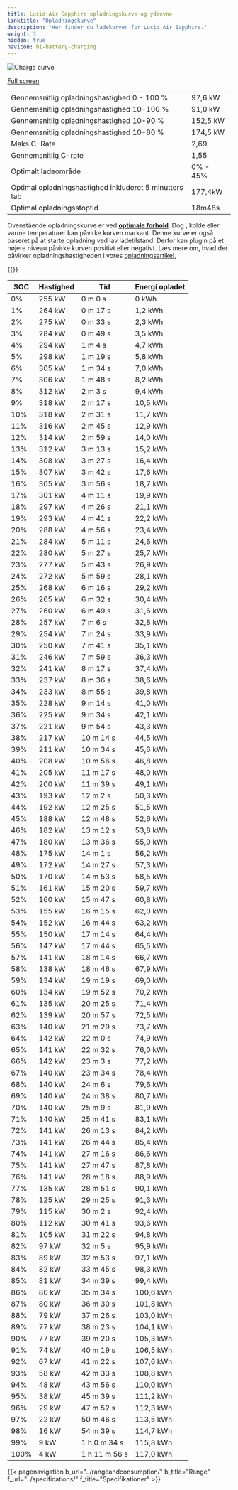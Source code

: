```yaml
---
title: Lucid Air Sapphire opladningskurve og ydeevne
linktitle: "Opladningskurve"
description: "Her finder du ladekurven for Lucid Air Sapphire."
weight: 3
hidden: true
navicon: bi-battery-charging
---
```

<!-- markdownlint-disable MD033 -->
<img src="/images/models/lucid/air/air_sapphire/chargingcurve.svg" alt="Charge curve" class="img-fluid">

[Full screen](/images/models/lucid/air/air_sapphire/chargingcurve.svg)


<table class="table table-striped border">
<tbody>
<tr>
<td>Gennemsnitlig opladningshastighed 0 - 100 %</td><td>97,6 kW</td>
</tr>
<tr>
<td>Gennemsnitlig opladningshastighed 10-100 %</td><td>91,0 kW</td>
</tr>
<tr>
<td>Gennemsnitlig opladningshastighed 10-90 %</td><td>152,5 kW</td>
</tr>
<tr>
<td>Gennemsnitlig opladningshastighed 10-80 %</td><td>174,5 kW</td>
</tr>
<tr>
<td>Maks C-Rate</td><td>2,69</td>
</tr>
<tr>
<td>Gennemsnitlig C-rate</td><td>1,55</td>
</tr>
<tr>
<td>Optimalt ladeområde</td><td>0% - 45%</td>
</tr>
<tr>
<td>Optimal opladningshastighed inkluderet 5 minutters tab</td><td>177,4kW</td>
</tr>
<tr>
<td>Optimal opladningsstoptid</td><td>18m48s</td>
</tr>
</tbody>
</table>


Ovenstående opladningskurve er ved **[optimale forhold](../../../../../technology/battery/charging/#temperatur)**. Dog , kolde eller varme temperaturer kan påvirke kurven markant. Denne kurve er også baseret på at starte opladning ved lav ladetilstand. Derfor kan plugin på et højere niveau påvirke kurven positivt eller negativt. Læs mere om, hvad der påvirker opladningshastigheden i vores [opladningsartikel.](../../../../../technology/battery/charging/)


{{<evkxdisplayaddarticle />}}
<table class="table table-striped border">
<thead>
<tr><th>SOC</th><th>Hastighed</th><th>Tid</th><th>Energi opladet</th></tr>
</thead>
<tbody>
<tr>
<td>0%</td><td>255 kW</td><td> 0 m 0 s </td><td>0 kWh </td>
</tr>
<tr>
<td>1%</td><td>264 kW</td><td> 0 m 17 s </td><td>1,2 kWh </td>
</tr>
<tr>
<td>2%</td><td>275 kW</td><td> 0 m 33 s </td><td>2,3 kWh </td>
</tr>
<tr>
<td>3%</td><td>284 kW</td><td> 0 m 49 s </td><td>3,5 kWh </td>
</tr>
<tr>
<td>4%</td><td>294 kW</td><td> 1 m 4 s </td><td>4,7 kWh </td>
</tr>
<tr>
<td>5%</td><td>298 kW</td><td> 1 m 19 s </td><td>5,8 kWh </td>
</tr>
<tr>
<td>6%</td><td>305 kW</td><td> 1 m 34 s </td><td>7,0 kWh </td>
</tr>
<tr>
<td>7%</td><td>306 kW</td><td> 1 m 48 s </td><td>8,2 kWh </td>
</tr>
<tr>
<td>8%</td><td>312 kW</td><td> 2 m 3 s </td><td>9,4 kWh </td>
</tr>
<tr>
<td>9%</td><td>318 kW</td><td> 2 m 17 s </td><td>10,5 kWh </td>
</tr>
<tr>
<td>10%</td><td>318 kW</td><td> 2 m 31 s </td><td>11,7 kWh </td>
</tr>
<tr>
<td>11%</td><td>316 kW</td><td> 2 m 45 s </td><td>12,9 kWh </td>
</tr>
<tr>
<td>12%</td><td>314 kW</td><td> 2 m 59 s </td><td>14,0 kWh </td>
</tr>
<tr>
<td>13%</td><td>312 kW</td><td> 3 m 13 s </td><td>15,2 kWh </td>
</tr>
<tr>
<td>14%</td><td>308 kW</td><td> 3 m 27 s </td><td>16,4 kWh </td>
</tr>
<tr>
<td>15%</td><td>307 kW</td><td> 3 m 42 s </td><td>17,6 kWh </td>
</tr>
<tr>
<td>16%</td><td>305 kW</td><td> 3 m 56 s </td><td>18,7 kWh </td>
</tr>
<tr>
<td>17%</td><td>301 kW</td><td> 4 m 11 s </td><td>19,9 kWh </td>
</tr>
<tr>
<td>18%</td><td>297 kW</td><td> 4 m 26 s </td><td>21,1 kWh </td>
</tr>
<tr>
<td>19%</td><td>293 kW</td><td> 4 m 41 s </td><td>22,2 kWh </td>
</tr>
<tr>
<td>20%</td><td>288 kW</td><td> 4 m 56 s </td><td>23,4 kWh </td>
</tr>
<tr>
<td>21%</td><td>284 kW</td><td> 5 m 11 s </td><td>24,6 kWh </td>
</tr>
<tr>
<td>22%</td><td>280 kW</td><td> 5 m 27 s </td><td>25,7 kWh </td>
</tr>
<tr>
<td>23%</td><td>277 kW</td><td> 5 m 43 s </td><td>26,9 kWh </td>
</tr>
<tr>
<td>24%</td><td>272 kW</td><td> 5 m 59 s </td><td>28,1 kWh </td>
</tr>
<tr>
<td>25%</td><td>268 kW</td><td> 6 m 16 s </td><td>29,2 kWh </td>
</tr>
<tr>
<td>26%</td><td>265 kW</td><td> 6 m 32 s </td><td>30,4 kWh </td>
</tr>
<tr>
<td>27%</td><td>260 kW</td><td> 6 m 49 s </td><td>31,6 kWh </td>
</tr>
<tr>
<td>28%</td><td>257 kW</td><td> 7 m 6 s </td><td>32,8 kWh </td>
</tr>
<tr>
<td>29%</td><td>254 kW</td><td> 7 m 24 s </td><td>33,9 kWh </td>
</tr>
<tr>
<td>30%</td><td>250 kW</td><td> 7 m 41 s </td><td>35,1 kWh </td>
</tr>
<tr>
<td>31%</td><td>246 kW</td><td> 7 m 59 s </td><td>36,3 kWh </td>
</tr>
<tr>
<td>32%</td><td>241 kW</td><td> 8 m 17 s </td><td>37,4 kWh </td>
</tr>
<tr>
<td>33%</td><td>237 kW</td><td> 8 m 36 s </td><td>38,6 kWh </td>
</tr>
<tr>
<td>34%</td><td>233 kW</td><td> 8 m 55 s </td><td>39,8 kWh </td>
</tr>
<tr>
<td>35%</td><td>228 kW</td><td> 9 m 14 s </td><td>41,0 kWh </td>
</tr>
<tr>
<td>36%</td><td>225 kW</td><td> 9 m 34 s </td><td>42,1 kWh </td>
</tr>
<tr>
<td>37%</td><td>221 kW</td><td> 9 m 54 s </td><td>43,3 kWh </td>
</tr>
<tr>
<td>38%</td><td>217 kW</td><td> 10 m 14 s </td><td>44,5 kWh </td>
</tr>
<tr>
<td>39%</td><td>211 kW</td><td> 10 m 34 s </td><td>45,6 kWh </td>
</tr>
<tr>
<td>40%</td><td>208 kW</td><td> 10 m 56 s </td><td>46,8 kWh </td>
</tr>
<tr>
<td>41%</td><td>205 kW</td><td> 11 m 17 s </td><td>48,0 kWh </td>
</tr>
<tr>
<td>42%</td><td>200 kW</td><td> 11 m 39 s </td><td>49,1 kWh </td>
</tr>
<tr>
<td>43%</td><td>193 kW</td><td> 12 m 2 s </td><td>50,3 kWh </td>
</tr>
<tr>
<td>44%</td><td>192 kW</td><td> 12 m 25 s </td><td>51,5 kWh </td>
</tr>
<tr>
<td>45%</td><td>188 kW</td><td> 12 m 48 s </td><td>52,6 kWh </td>
</tr>
<tr>
<td>46%</td><td>182 kW</td><td> 13 m 12 s </td><td>53,8 kWh </td>
</tr>
<tr>
<td>47%</td><td>180 kW</td><td> 13 m 36 s </td><td>55,0 kWh </td>
</tr>
<tr>
<td>48%</td><td>175 kW</td><td> 14 m 1 s </td><td>56,2 kWh </td>
</tr>
<tr>
<td>49%</td><td>172 kW</td><td> 14 m 27 s </td><td>57,3 kWh </td>
</tr>
<tr>
<td>50%</td><td>170 kW</td><td> 14 m 53 s </td><td>58,5 kWh </td>
</tr>
<tr>
<td>51%</td><td>161 kW</td><td> 15 m 20 s </td><td>59,7 kWh </td>
</tr>
<tr>
<td>52%</td><td>160 kW</td><td> 15 m 47 s </td><td>60,8 kWh </td>
</tr>
<tr>
<td>53%</td><td>155 kW</td><td> 16 m 15 s </td><td>62,0 kWh </td>
</tr>
<tr>
<td>54%</td><td>152 kW</td><td> 16 m 44 s </td><td>63,2 kWh </td>
</tr>
<tr>
<td>55%</td><td>150 kW</td><td> 17 m 14 s </td><td>64,4 kWh </td>
</tr>
<tr>
<td>56%</td><td>147 kW</td><td> 17 m 44 s </td><td>65,5 kWh </td>
</tr>
<tr>
<td>57%</td><td>141 kW</td><td> 18 m 14 s </td><td>66,7 kWh </td>
</tr>
<tr>
<td>58%</td><td>138 kW</td><td> 18 m 46 s </td><td>67,9 kWh </td>
</tr>
<tr>
<td>59%</td><td>134 kW</td><td> 19 m 19 s </td><td>69,0 kWh </td>
</tr>
<tr>
<td>60%</td><td>134 kW</td><td> 19 m 52 s </td><td>70,2 kWh </td>
</tr>
<tr>
<td>61%</td><td>135 kW</td><td> 20 m 25 s </td><td>71,4 kWh </td>
</tr>
<tr>
<td>62%</td><td>139 kW</td><td> 20 m 57 s </td><td>72,5 kWh </td>
</tr>
<tr>
<td>63%</td><td>140 kW</td><td> 21 m 29 s </td><td>73,7 kWh </td>
</tr>
<tr>
<td>64%</td><td>142 kW</td><td> 22 m 0 s </td><td>74,9 kWh </td>
</tr>
<tr>
<td>65%</td><td>141 kW</td><td> 22 m 32 s </td><td>76,0 kWh </td>
</tr>
<tr>
<td>66%</td><td>142 kW</td><td> 23 m 3 s </td><td>77,2 kWh </td>
</tr>
<tr>
<td>67%</td><td>140 kW</td><td> 23 m 34 s </td><td>78,4 kWh </td>
</tr>
<tr>
<td>68%</td><td>140 kW</td><td> 24 m 6 s </td><td>79,6 kWh </td>
</tr>
<tr>
<td>69%</td><td>140 kW</td><td> 24 m 38 s </td><td>80,7 kWh </td>
</tr>
<tr>
<td>70%</td><td>140 kW</td><td> 25 m 9 s </td><td>81,9 kWh </td>
</tr>
<tr>
<td>71%</td><td>140 kW</td><td> 25 m 41 s </td><td>83,1 kWh </td>
</tr>
<tr>
<td>72%</td><td>141 kW</td><td> 26 m 13 s </td><td>84,2 kWh </td>
</tr>
<tr>
<td>73%</td><td>141 kW</td><td> 26 m 44 s </td><td>85,4 kWh </td>
</tr>
<tr>
<td>74%</td><td>141 kW</td><td> 27 m 16 s </td><td>86,6 kWh </td>
</tr>
<tr>
<td>75%</td><td>141 kW</td><td> 27 m 47 s </td><td>87,8 kWh </td>
</tr>
<tr>
<td>76%</td><td>141 kW</td><td> 28 m 18 s </td><td>88,9 kWh </td>
</tr>
<tr>
<td>77%</td><td>135 kW</td><td> 28 m 51 s </td><td>90,1 kWh </td>
</tr>
<tr>
<td>78%</td><td>125 kW</td><td> 29 m 25 s </td><td>91,3 kWh </td>
</tr>
<tr>
<td>79%</td><td>115 kW</td><td> 30 m 2 s </td><td>92,4 kWh </td>
</tr>
<tr>
<td>80%</td><td>112 kW</td><td> 30 m 41 s </td><td>93,6 kWh </td>
</tr>
<tr>
<td>81%</td><td>105 kW</td><td> 31 m 22 s </td><td>94,8 kWh </td>
</tr>
<tr>
<td>82%</td><td>97 kW</td><td> 32 m 5 s </td><td>95,9 kWh </td>
</tr>
<tr>
<td>83%</td><td>89 kW</td><td> 32 m 53 s </td><td>97,1 kWh </td>
</tr>
<tr>
<td>84%</td><td>82 kW</td><td> 33 m 45 s </td><td>98,3 kWh </td>
</tr>
<tr>
<td>85%</td><td>81 kW</td><td> 34 m 39 s </td><td>99,4 kWh </td>
</tr>
<tr>
<td>86%</td><td>80 kW</td><td> 35 m 34 s </td><td>100,6 kWh </td>
</tr>
<tr>
<td>87%</td><td>80 kW</td><td> 36 m 30 s </td><td>101,8 kWh </td>
</tr>
<tr>
<td>88%</td><td>79 kW</td><td> 37 m 26 s </td><td>103,0 kWh </td>
</tr>
<tr>
<td>89%</td><td>77 kW</td><td> 38 m 23 s </td><td>104,1 kWh </td>
</tr>
<tr>
<td>90%</td><td>77 kW</td><td> 39 m 20 s </td><td>105,3 kWh </td>
</tr>
<tr>
<td>91%</td><td>74 kW</td><td> 40 m 19 s </td><td>106,5 kWh </td>
</tr>
<tr>
<td>92%</td><td>67 kW</td><td> 41 m 22 s </td><td>107,6 kWh </td>
</tr>
<tr>
<td>93%</td><td>58 kW</td><td> 42 m 33 s </td><td>108,8 kWh </td>
</tr>
<tr>
<td>94%</td><td>48 kW</td><td> 43 m 56 s </td><td>110,0 kWh </td>
</tr>
<tr>
<td>95%</td><td>38 kW</td><td> 45 m 39 s </td><td>111,2 kWh </td>
</tr>
<tr>
<td>96%</td><td>29 kW</td><td> 47 m 52 s </td><td>112,3 kWh </td>
</tr>
<tr>
<td>97%</td><td>22 kW</td><td> 50 m 46 s </td><td>113,5 kWh </td>
</tr>
<tr>
<td>98%</td><td>16 kW</td><td> 54 m 39 s </td><td>114,7 kWh </td>
</tr>
<tr>
<td>99%</td><td>9 kW</td><td>1 h 0 m 34 s </td><td>115,8 kWh </td>
</tr>
<tr>
<td>100%</td><td>4 kW</td><td>1 h 11 m 56 s </td><td>117,0 kWh </td>
</tr>
</tbody>
</table>


{{< pagenavigation b_url="../rangeandconsumption/" b_title="Range" f_url="../specifications/" f_title="Specifikationer" >}}
